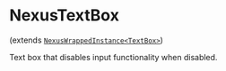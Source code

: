 # NexusTextBox
(extends [`NexusWrappedInstance<TextBox>`](../../Base/NexusWrappedInstance.md))

Text box that disables input functionality when disabled.